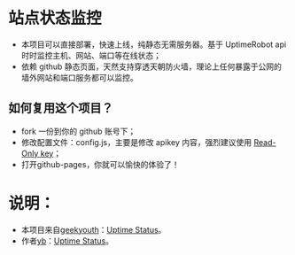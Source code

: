 # 站点状态监控
- 本项目可以直接部署，快速上线，纯静态无需服务器。基于 UptimeRobot api 时时监控主机、网站、端口等在线状态；  
- 依赖 github 静态页面，天然支持穿透天朝防火墙，理论上任何暴露于公网的墙外网站和端口服务都可以监控。  

## 如何复用这个项目？  
- fork 一份到你的 github 账号下；  
- 修改配置文件：config.js，主要是修改 apikey 内容，强烈建议使用 <a href="https://uptimerobot.com/dashboard#mySettings">Read-Only key</a>；
- 打开github-pages，你就可以愉快的体验了！



# 说明：
- 本项目来自<a href="https://github.com/geekyouth">geekyouth</a>：<a href="https://github.com/geekyouth/uptime-status">Uptime Status</a>。
- 作者<a href="https://github.com/yb">yb</a>：<a href="https://github.com/yb/uptime-status">Uptime Status</a>。
